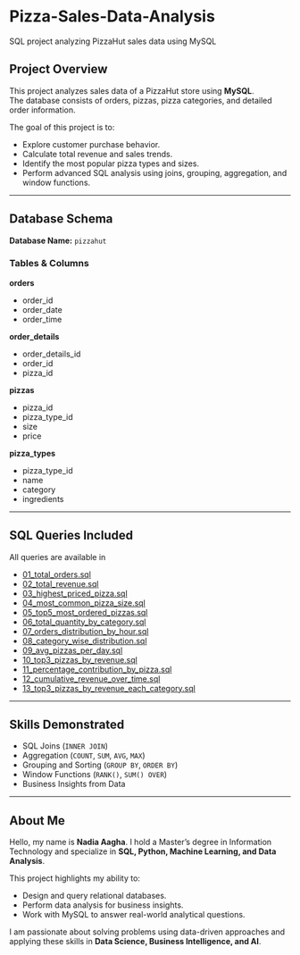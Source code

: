 # Pizza-Sales-Data-Analysis
SQL project analyzing PizzaHut sales data using MySQL

##  Project Overview
This project analyzes sales data of a PizzaHut store using **MySQL**.  
The database consists of orders, pizzas, pizza categories, and detailed order information.  

The goal of this project is to:
- Explore customer purchase behavior.
- Calculate total revenue and sales trends.
- Identify the most popular pizza types and sizes.
- Perform advanced SQL analysis using joins, grouping, aggregation, and window functions.

---

##  Database Schema

**Database Name:** `pizzahut`

### Tables & Columns

**orders**
- order_id  
- order_date  
- order_time  

**order_details**
- order_details_id  
- order_id  
- pizza_id  

**pizzas**
- pizza_id  
- pizza_type_id  
- size  
- price  

**pizza_types**
- pizza_type_id  
- name  
- category  
- ingredients  

---

##  SQL Queries Included
All queries are available in 
- [01_total_orders.sql](./01_total_orders.sql)  
- [02_total_revenue.sql](./02_total_revenue.sql)  
- [03_highest_priced_pizza.sql](./03_highest_priced_pizza.sql)  
- [04_most_common_pizza_size.sql](./04_most_common_pizza_size.sql)  
- [05_top5_most_ordered_pizzas.sql](./05_top5_most_ordered_pizzas.sql)
- [06_total_quantity_by_category.sql](./06_total_quantity_by_category.sql)  
- [07_orders_distribution_by_hour.sql](./07_orders_distribution_by_hour.sql)  
- [08_category_wise_distribution.sql](./08_category_wise_distribution.sql)  
- [09_avg_pizzas_per_day.sql](./09_avg_pizzas_per_day.sql)  
- [10_top3_pizzas_by_revenue.sql](./10_top3_pizzas_by_revenue.sql)  
- [11_percentage_contribution_by_pizza.sql](./11_percentage_contribution_by_pizza.sql)  
- [12_cumulative_revenue_over_time.sql](./12_cumulative_revenue_over_time.sql)  
- [13_top3_pizzas_by_revenue_each_category.sql](./13_top3_pizzas_by_revenue_each_category.sql)  
---

##  Skills Demonstrated
- SQL Joins (`INNER JOIN`)  
- Aggregation (`COUNT`, `SUM`, `AVG`, `MAX`)  
- Grouping and Sorting (`GROUP BY`, `ORDER BY`)  
- Window Functions (`RANK()`, `SUM() OVER`)  
- Business Insights from Data  

---
##  About Me
Hello, my name is **Nadia Aagha**. I hold a Master’s degree in Information Technology and specialize in **SQL, Python, Machine Learning, and Data Analysis**.  

This project highlights my ability to:
- Design and query relational databases.
- Perform data analysis for business insights.
- Work with MySQL to answer real-world analytical questions.

I am passionate about solving problems using data-driven approaches and applying these skills in **Data Science, Business Intelligence, and AI**.


